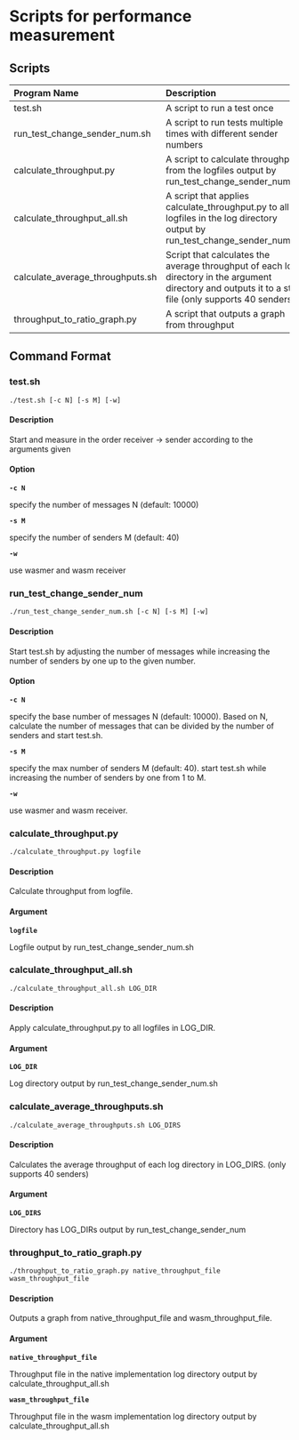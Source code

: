 # Scripts for performance measurement

## Scripts
| Program Name | Description |
|:-------------|:------------|
| test.sh | A script to run a test once |
| run\_test\_change\_sender\_num.sh | A script to run tests multiple times with different sender numbers |
| calculate\_throughput.py | A script to calculate throughput from the logfiles output by run_test_change_sender_num.sh |
| calculate\_throughput\_all.sh | A script that applies calculate_throughput.py to all logfiles in the log directory output by run_test_change_sender_num.sh |
| calculate\_average\_throughputs.sh | Script that calculates the average throughput of each log directory in the argument directory and outputs it to a stat file (only supports 40 senders) | |
| throughput\_to\_ratio\_graph.py | A script that outputs a graph from throughput |

## Command Format
### test.sh
```
./test.sh [-c N] [-s M] [-w]
```
#### Description
Start and measure in the order receiver → sender according to the arguments given

#### Option
**`-c N`**

specify the number of messages N (default: 10000)

**`-s M`**

specify the number of senders M (default: 40)

**`-w`**

use wasmer and wasm receiver

### run_test_change_sender_num
```
./run_test_change_sender_num.sh [-c N] [-s M] [-w]
```
#### Description
Start test.sh by adjusting the number of messages while increasing the number of senders by one up to the given number.

#### Option
**`-c N`**

specify the base number of messages N (default: 10000). Based on N, calculate the number of messages that can be divided by the number of senders and start test.sh.

**`-s M`**

specify the max number of senders M (default: 40). start test.sh while increasing the number of senders by one from 1 to M.

**`-w`**

use wasmer and wasm receiver.

### calculate_throughput.py
```
./calculate_throughput.py logfile
```
#### Description
Calculate throughput from logfile.

#### Argument
**`logfile`**

Logfile output by run_test_change_sender_num.sh

### calculate_throughput_all.sh
```
./calculate_throughput_all.sh LOG_DIR
```
#### Description
Apply calculate_throughput.py to all logfiles in LOG_DIR.

#### Argument
**`LOG_DIR`**

Log directory output by run_test_change_sender_num.sh

### calculate_average_throughputs.sh
```
./calculate_average_throughputs.sh LOG_DIRS
```

#### Description
Calculates the average throughput of each log directory in LOG_DIRS.
(only supports 40 senders)

#### Argument
**`LOG_DIRS`**

Directory has LOG_DIRs output by run_test_change_sender_num

### throughput_to_ratio_graph.py
```
./throughput_to_ratio_graph.py native_throughput_file wasm_throughput_file
```

#### Description
Outputs a graph from native_throughput_file and wasm_throughput_file.

#### Argument
**`native_throughput_file`**

Throughput file in the native implementation log directory output by calculate_throughput_all.sh

**`wasm_throughput_file`**

Throughput file in the wasm implementation log directory output by calculate_throughput_all.sh
